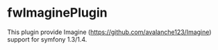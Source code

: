 fwImaginePlugin
===============

This plugin provide Imagine (https://github.com/avalanche123/Imagine) support for symfony 1.3/1.4.

